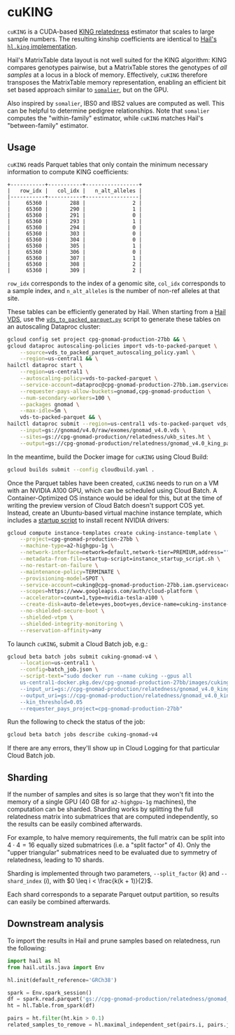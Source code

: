 # cuKING

`cuKING` is a CUDA-based [KING relatedness](https://www.kingrelatedness.com) estimator that scales to large sample numbers. The resulting kinship coefficients are identical to [Hail's `hl.king` implementation](hail.is/docs/0.2/methods/relatedness.html#hail.methods.king).

Hail's MatrixTable data layout is not well suited for the KING algorithm: KING compares genotypes pairwise, but a MatrixTable stores the genotypes of *all samples* at a locus in a block of memory. Effectively, `cuKING` therefore transposes the MatrixTable memory representation, enabling an efficient bit set based approach similar to [`somalier`](https://github.com/brentp/somalier), but on the GPU.

Also inspired by `somalier`, IBS0 and IBS2 values are computed as well. This can be helpful to determine pedigree relationships. Note that `somalier` computes the "within-family" estimator, while `cuKING` matches Hail's "between-family" estimator.

## Usage

`cuKING` reads Parquet tables that only contain the minimum necessary information to compute KING coefficients:

```text
+-----------+-----------+-----------------+
|   row_idx |   col_idx |   n_alt_alleles |
|-----------+-----------+-----------------|
|     65360 |       288 |               2 |
|     65360 |       290 |               1 |
|     65360 |       291 |               0 |
|     65360 |       293 |               1 |
|     65360 |       294 |               0 |
|     65360 |       303 |               0 |
|     65360 |       304 |               0 |
|     65360 |       305 |               1 |
|     65360 |       306 |               0 |
|     65360 |       307 |               1 |
|     65360 |       308 |               2 |
|     65360 |       309 |               2 |
```

`row_idx` corresponds to the index of a genomic site, `col_idx` corresponds to a sample index, and `n_alt_alleles` is the number of non-ref alleles at that site.

These tables can be efficiently generated by Hail. When starting from a [Hail VDS](https://hail.is/docs/0.2/vds/index.html#the-data-model-of-variantdataset), use the [`vds_to_packed_parquet.py`](vds_to_packed_parquet.py) script to generate these tables on an autoscaling Dataproc cluster:

```sh
gcloud config set project cpg-gnomad-production-27bb && \
gcloud dataproc autoscaling-policies import vds-to-packed-parquet \
    --source=vds_to_packed_parquet_autoscaling_policy.yaml \
    --region=us-central1 && \
hailctl dataproc start \
    --region=us-central1 \
    --autoscaling-policy=vds-to-packed-parquet \
    --service-account=dataproc@cpg-gnomad-production-27bb.iam.gserviceaccount.com \
    --requester-pays-allow-buckets=gnomad,cpg-gnomad-production \
    --num-secondary-workers=100 \
    --packages gnomad \
    --max-idle=5m \
    vds-to-packed-parquet && \
hailctl dataproc submit --region=us-central1 vds-to-packed-parquet vds_to_packed_parquet.py \
    --input=gs://gnomad/v4.0/raw/exomes/gnomad_v4.0.vds \
    --sites=gs://cpg-gnomad-production/relatedness/ukb_sites.ht \
    --output=gs://cpg-gnomad-production/relatedness/gnomad_v4.0_king_packed.parquet
```

In the meantime, build the Docker image for `cuKING` using Cloud Build:

```sh
gcloud builds submit --config cloudbuild.yaml .
```

Once the Parquet tables have been created, `cuKING` needs to run on a VM with an NVIDIA A100 GPU, which can be scheduled using Cloud Batch. A Container-Optimized OS instance would be ideal for this, but at the time of writing the preview version of Cloud Batch doesn't support COS yet. Instead, create an Ubuntu-based virtual machine instance template, which includes a [startup script](instance_startup_script.sh) to install recent NVIDIA drivers:

```sh
gcloud compute instance-templates create cuking-instance-template \
    --project=cpg-gnomad-production-27bb \
    --machine-type=a2-highgpu-1g \
    --network-interface=network=default,network-tier=PREMIUM,address="" \
    --metadata-from-file=startup-script=instance_startup_script.sh \
    --no-restart-on-failure \
    --maintenance-policy=TERMINATE \
    --provisioning-model=SPOT \
    --service-account=cuking@cpg-gnomad-production-27bb.iam.gserviceaccount.com \
    --scopes=https://www.googleapis.com/auth/cloud-platform \
    --accelerator=count=1,type=nvidia-tesla-a100 \
    --create-disk=auto-delete=yes,boot=yes,device-name=cuking-instance-template,image=projects/ubuntu-os-cloud/global/images/ubuntu-1804-bionic-v20220712,mode=rw,size=10,type=pd-balanced \
    --no-shielded-secure-boot \
    --shielded-vtpm \
    --shielded-integrity-monitoring \
    --reservation-affinity=any
```

To launch `cuKING`, submit a Cloud Batch job, e.g.:

```sh
gcloud beta batch jobs submit cuking-gnomad-v4 \
    --location=us-central1 \
    --config=batch_job.json \
    --script-text="sudo docker run --name cuking --gpus all
    us-central1-docker.pkg.dev/cpg-gnomad-production-27bb/images/cuking:latest cuking
    --input_uri=gs://cpg-gnomad-production/relatedness/gnomad_v4.0_king_packed.parquet
    --output_uri=gs://cpg-gnomad-production/relatedness/gnomad_v4.0_king_relatedness.parquet
    --kin_threshold=0.05
    --requester_pays_project=cpg-gnomad-production-27bb"
```

Run the following to check the status of the job:

```sh
gcloud beta batch jobs describe cuking-gnomad-v4
```

If there are any errors, they'll show up in Cloud Logging for that particular Cloud Batch job.

## Sharding

If the number of samples and sites is so large that they won't fit into the memory of a single GPU (40 GB for `a2-highgpu-1g` machines), the computation can be sharded. Sharding works by splitting the full relatedness matrix into submatrices that are computed independently, so the results can be easily combined afterwards.

For example, to halve memory requirements, the full matrix can be split into $4 \cdot 4 = 16$ equally sized submatrices (i.e. a "split factor" of 4). Only the "upper triangular" submatrices need to be evaluated due to symmetry of relatedness, leading to 10 shards.

Sharding is implemented through two parameters, `--split_factor` ($k$) and `--shard_index` ($i$), with $0 \leq i < \frac{k(k + 1)}{2}$.

Each shard corresponds to a separate Parquet output partition, so results can easily be combined afterwards.

## Downstream analysis

To import the results in Hail and prune samples based on relatedness, run the following:

```python
import hail as hl
from hail.utils.java import Env

hl.init(default_reference='GRCh38')

spark = Env.spark_session()
df = spark.read.parquet('gs://cpg-gnomad-production/relatedness/gnomad_v4.0_king_relatedness.parquet')
ht = hl.Table.from_spark(df)

pairs = ht.filter(ht.kin > 0.1)
related_samples_to_remove = hl.maximal_independent_set(pairs.i, pairs.j, False)
```
